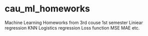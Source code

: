 # cau_ml_homeworks
Machine Learning Homeworks from 3rd couse 1st semester
Liniear regression
KNN
Logistics regression
Loss function
MSE MAE etc.
